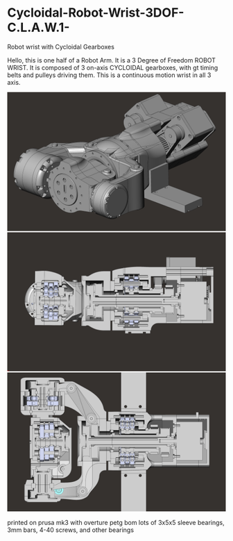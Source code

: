 # Cycloidal-Robot-Wrist-3DOF-C.L.A.W.1-
Robot wrist with Cycloidal Gearboxes

Hello, this is one half of a Robot Arm. It is a 3 Degree of Freedom ROBOT WRIST. It is composed of 3 on-axis CYCLOIDAL gearboxes, with gt timing belts and pulleys driving them. This is a continuous motion wrist in all 3 axis.

![](Pics/34%20shot%201.jpg)
![](Pics/vert.jpg)
![](Pics/horiz.jpg)

printed on prusa mk3 with overture petg
bom
lots of 3x5x5 sleeve bearings, 3mm bars, 4-40 screws, and other bearings
